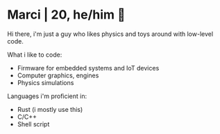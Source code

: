 # Marci | 20, he/him 🦀

Hi there, i'm just a guy who likes physics and toys around with low-level code.

What i like to code:
* Firmware for embedded systems and IoT devices
* Computer graphics, engines
* Physics simulations

Languages i'm proficient in:

* Rust (i mostly use this)
* C/C++
* Shell script
